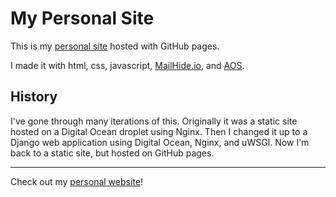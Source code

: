 # My Personal Site

This is my [personal site](https://andrewboutin.com/) hosted with GitHub pages.

I made it with html, css, javascript, [MailHide.io](https://mailhide.io/), and [AOS](https://michalsnik.github.io/aos/).

## History

 I've gone through many iterations of this. Originally it was a static site hosted on a Digital Ocean droplet using Nginx. Then I changed it up to a Django web application using Digital Ocean, Nginx, and uWSGI. Now I'm back to a static site, but hosted on GitHub pages.

---

Check out my [personal website](https://andrewboutin.com)!
